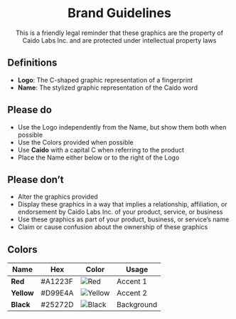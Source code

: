 <h1 align="middle">Brand Guidelines</h1>
<p align="center">
  This is a friendly legal reminder that these graphics are the property of Caido Labs Inc. and are protected under intellectual property laws
</p>

## Definitions

- **Logo**: The C-shaped graphic representation of a fingerprint
- **Name**: The stylized graphic representation of the Caido word

## Please do

- Use the Logo independently from the Name, but show them both when possible
- Use the Colors provided when possible
- Use **Caido** with a capital C when referring to the product
- Place the Name either below or to the right of the Logo

## Please don’t

- Alter the graphics provided
- Display these graphics in a way that implies a relationship, affiliation, or endorsement by Caido Labs Inc. of your product, service, or business
- Use these graphics as part of your product, business, or service’s name
- Claim or cause confusion about the ownership of these graphics

## Colors

| Name       | Hex     | Color                                                                | Usage      |
| ---------- | ------- | -------------------------------------------------------------------- | ---------- |
| **Red**    | #A1223F | ![Red](https://img.shields.io/badge/--A1223F?style=for-the-badge)    | Accent 1   |
| **Yellow** | #D99E4A | ![Yellow](https://img.shields.io/badge/--D99E4A?style=for-the-badge) | Accent 2   |
| **Black**  | #25272D | ![Black](https://img.shields.io/badge/--25272D?style=for-the-badge)  | Background |
